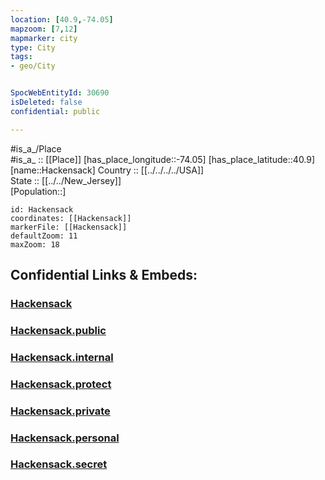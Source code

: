 ```yaml
---
location: [40.9,-74.05] 
mapzoom: [7,12] 
mapmarker: city 
type: City
tags:
- geo/City


SpocWebEntityId: 30690
isDeleted: false
confidential: public

---
```

#is_a_/Place  
#is_a_ :: [[Place]] 
[has_place_longitude::-74.05] 
[has_place_latitude::40.9] 
[name::Hackensack] 
Country :: [[../../../../USA]]  
State :: [[../../New_Jersey]]  
[Population::] 



```leaflet
id: Hackensack
coordinates: [[Hackensack]] 
markerFile: [[Hackensack]] 
defaultZoom: 11 
maxZoom: 18
```


## Confidential Links & Embeds: 

### [Hackensack](/_Standards/Earth/Continent/America~North/USA/USA~Eastern/New_Jersey/counties~New_Jersey/Bergen,County/cities~Bergen/Hackensack.md) 

### [Hackensack.public](/_public/Earth/Continent/America~North/USA/USA~Eastern/New_Jersey/counties~New_Jersey/Bergen,County/cities~Bergen/Hackensack.public.md) 

### [Hackensack.internal](/_internal/Earth/Continent/America~North/USA/USA~Eastern/New_Jersey/counties~New_Jersey/Bergen,County/cities~Bergen/Hackensack.internal.md) 

### [Hackensack.protect](/_protect/Earth/Continent/America~North/USA/USA~Eastern/New_Jersey/counties~New_Jersey/Bergen,County/cities~Bergen/Hackensack.protect.md) 

### [Hackensack.private](/_private/Earth/Continent/America~North/USA/USA~Eastern/New_Jersey/counties~New_Jersey/Bergen,County/cities~Bergen/Hackensack.private.md) 

### [Hackensack.personal](/_personal/Earth/Continent/America~North/USA/USA~Eastern/New_Jersey/counties~New_Jersey/Bergen,County/cities~Bergen/Hackensack.personal.md) 

### [Hackensack.secret](/_secret/Earth/Continent/America~North/USA/USA~Eastern/New_Jersey/counties~New_Jersey/Bergen,County/cities~Bergen/Hackensack.secret.md)

